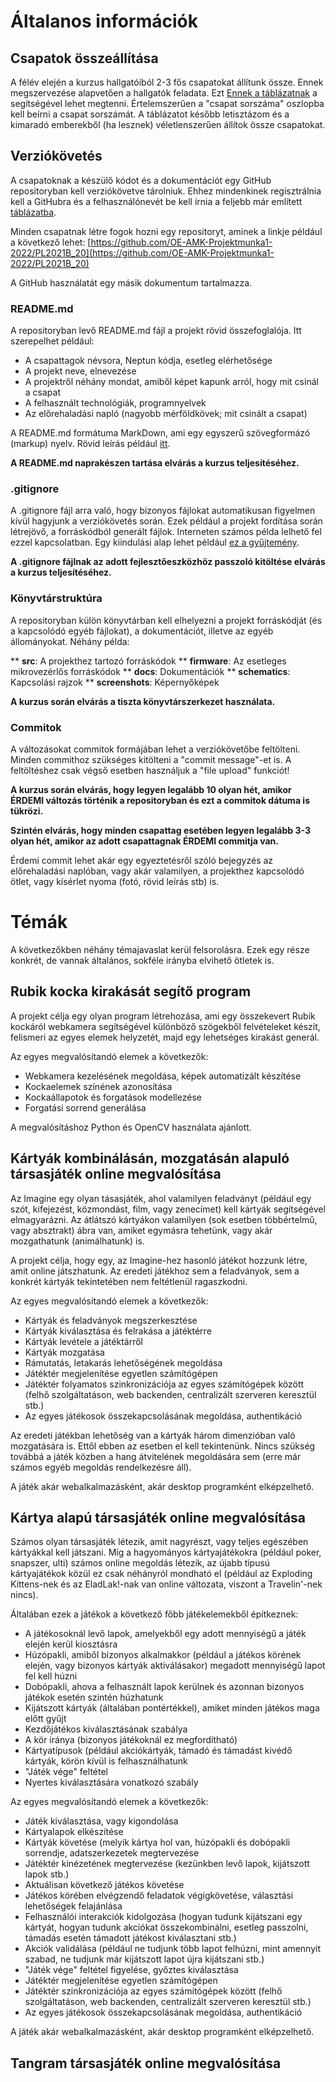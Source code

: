 # Általanos információk

## Csapatok összeállítása

A félév elején a kurzus hallgatóiból 2-3 fős csapatokat állítunk össze. Ennek megszervezése alapvetően a hallgatók feladata. Ezt
[Ennek a táblázatnak](https://docs.google.com/spreadsheets/d/1p0TsBbAVa2YAOYLpg4l1MPVzsMZLEM9Fl2YJtVPmkk4/edit#gid=0)
a segítségével lehet megtenni. Értelemszerűen a "csapat sorszáma" oszlopba kell beírni
a csapat sorszámát. A táblázatot később letisztázom és a kimaradó emberekből (ha
lesznek) véletlenszerűen állítok össze csapatokat.

## Verziókövetés

A csapatoknak a készülő kódot és a dokumentációt egy GitHub repositoryban kell
verziókövetve tárolniuk. Ehhez mindenkinek regisztrálnia kell a GitHubra és
a felhasználónevét be kell írnia a feljebb már említett [táblázatba](https://docs.google.com/spreadsheets/d/1p0TsBbAVa2YAOYLpg4l1MPVzsMZLEM9Fl2YJtVPmkk4/edit#gid=0).

Minden csapatnak létre fogok hozni egy repositoryt, aminek a linkje
például a következő lehet:
[https://github.com/OE-AMK-Projektmunka1-2022/PL2021B_20](https://github.com/OE-AMK-Projektmunka1-2022/PL2021B_20)

A GitHub használatát egy másik dokumentum tartalmazza.

### README.md

A repositoryban levő README.md fájl a projekt rövid összefoglalója.
Itt szerepelhet például:

 * A csapattagok névsora, Neptun kódja, esetleg elérhetősége
 * A projekt neve, elnevezése
 * A projektről néhány mondat, amiből képet kapunk arról, hogy mit csinál a csapat
 * A felhasznált technológiák, programnyelvek
 * Az előrehaladási napló (nagyobb mérföldkövek; mit csinált a csapat)

A README.md formátuma MarkDown, ami egy egyszerű szövegformázó (markup) nyelv.
Rövid leírás például [itt](https://www.markdownguide.org/basic-syntax/).

**A README.md naprakészen tartása elvárás a kurzus teljesítéséhez.**

### .gitignore

A .gitignore fájl arra való, hogy bizonyos fájlokat automatikusan figyelmen kívül
hagyjunk a verziókövetés során. Ezek például a projekt fordítása során létrejövő,
a forráskódból generált fájlok. Interneten számos példa lelhető fel ezzel kapcsolatban.
Egy kiindulási alap lehet például
[ez a gyűjtemény](https://github.com/github/gitignore).

**A .gitignore fájlnak az adott fejlesztőeszközhöz passzoló kitöltése elvárás
a kurzus teljesítéséhez.**

### Könyvtárstruktúra

A repositoryban külön könyvtárban kell elhelyezni a projekt forráskódját (és a
kapcsolódó egyéb fájlokat), a dokumentációt, illetve az egyéb állományokat.
Néhány példa:

 ** **src**: A projekthez tartozó forráskódok
 ** **firmware**: Az esetleges mikrovezérlős forráskódok
 ** **docs**: Dokumentációk
 ** **schematics**: Kapcsolási rajzok
 ** **screenshots**: Képernyőképek

**A kurzus során elvárás a tiszta könyvtárszerkezet használata.**

### Commitok

A változásokat commitok formájában lehet a verziókövetőbe feltölteni. Minden
commithoz szükséges kitölteni a "commit message"-et is. A feltöltéshez
csak végső esetben használjuk a "file upload" funkciót!

**A kurzus során elvárás, hogy legyen legalább 10 olyan hét, amikor ÉRDEMI
változás történik a repositoryban és ezt a commitok dátuma is tükrözi.**

**Szintén elvárás, hogy minden csapattag esetében legyen legalább 3-3 olyan hét,
amikor az adott csapattagnak ÉRDEMI commitja van.**

Érdemi commit lehet akár egy egyeztetésről szóló bejegyzés az előrehaladási
naplóban, vagy akár valamilyen, a projekthez kapcsolódó ötlet, vagy kísérlet nyoma
(fotó, rövid leírás stb) is.

# Témák

A következőkben néhány témajavaslat kerül felsorolásra. Ezek egy része konkrét,
de vannak általános, sokféle irányba elvihető ötletek is.

## Rubik kocka kirakását segítő program

A projekt célja egy olyan program létrehozása, ami egy összekevert Rubik kockáról
webkamera segítségével különböző szögekből felvételeket készít, felismeri az
egyes elemek helyzetét, majd egy lehetséges kirakást generál.

Az egyes megvalósítandó elemek a következők:

 * Webkamera kezelésének megoldása, képek automatizált készítése
 * Kockaelemek színének azonosítása
 * Kockaállapotok és forgatások modellezése
 * Forgatási sorrend generálása

A megvalósításhoz Python és OpenCV használata ajánlott.

## Kártyák kombinálásán, mozgatásán alapuló társasjáték online megvalósítása

Az Imagine egy olyan tásasjáték, ahol valamilyen feladványt (például
egy szót, kifejezést, közmondást, film, vagy zenecímet) kell kártyák
segítségével elmagyarázni. Az átlátszó kártyákon valamilyen (sok esetben többértelmű,
vagy absztrakt) ábra van, amiket egymásra tehetünk, vagy akár mozgathatunk
(animálhatunk) is.

A projekt célja, hogy egy, az Imagine-hez hasonló játékot hozzunk
létre, amit online játszhatunk. Az eredeti játékhoz sem a feladványok,
sem a konkrét kártyák tekintetében nem feltétlenül ragaszkodni.

Az egyes megvalósítandó elemek a következők:

 * Kártyák és feladványok megszerkesztése
 * Kártyák kiválasztása és felrakása a játéktérre
 * Kártyák levétele a játéktárről
 * Kártyák mozgatása
 * Rámutatás, letakarás lehetőségének megoldása
 * Játéktér megjelenítése egyetlen számítógépen
 * Játéktér folyamatos szinkronizációja az egyes számítógépek között
(felhő szolgáltatáson, web backenden, centralizált szerveren keresztül stb.)
 * Az egyes játékosok összekapcsolásának megoldása, authentikáció

Az eredeti játékban lehetőség van a kártyák három dimenzióban való mozgatására is.
Ettől ebben az esetben el kell tekintenünk. Nincs szükség továbbá a játék közben
a hang átvitelének megoldására sem (erre már számos egyéb megoldás rendelkezésre
áll).

A játék akár webalkalmazásként, akár desktop programként elképzelhető.

## Kártya alapú társasjáték online megvalósítása

Számos olyan társasjáték létezik, amit nagyrészt, vagy teljes egészében kártyákkal
kell játszani. Míg a hagyományos kártyajátékokra (például poker, snapszer, ulti)
számos online megoldás létezik, az újabb típusú kártyajátékok közül ez csak
néhányról mondható el (például az Exploding Kittens-nek és az EladLak!-nak van
online változata, viszont a Travelin'-nek nincs).

Általában ezek a játékok a következő főbb játékelemekből építkeznek:

 * A játékosoknál levő lapok, amelyekből egy adott mennyiségű a játék elején
kerül kiosztásra
 * Húzópakli, amiből bizonyos alkalmakkor (például a játékos körének elején,
vagy bizonyos kártyák aktiválásakor) megadott mennyiségű lapot fel kell húzni
 * Dobópakli, ahova a felhasznált lapok kerülnek és azonnan bizonyos játékok
esetén szintén húzhatunk
 * Kijátszott kártyák (általában pontértékkel), amiket minden játékos maga előtt gyűjt
 * Kezdőjátékos kiválasztásának szabálya
 * A kör iránya (bizonyos játékoknál ez megfordítható)
 * Kártyatípusok (például akciókártyák, támadó és támadást kivédő kártyák, körön kívül
is felhasználhatunk
 * "Játék vége" feltétel
 * Nyertes kiválasztására vonatkozó szabály

Az egyes megvalósítandó elemek a következők:

 * Játék kiválasztása, vagy kigondolása
 * Kártyalapok elkészítése
 * Kártyák követése (melyik kártya hol van, húzópakli és dobópakli sorrendje, adatszerkezetek megtervezése
 * Játéktér kinézetének megtervezése (kezünkben levő lapok, kijátszott lapok stb.)
 * Aktuálisan következő játékos követése
 * Játékos körében elvégzendő feladatok végigkövetése, választási lehetőségek felajánlása
 * Felhasználói interakciók kidolgozása (hogyan tudunk kijátszani egy kártyát, hogyan tudunk akciókat összekombinálni, esetleg passzolni, támadás esetén támadott játékost kiválasztani stb.)
 * Akciók validálása (például ne tudjunk több lapot felhúzni, mint amennyit szabad,
ne tudjunk már kijátszott lapot újra kijátszani stb.)
 * "Játék vége" feltétel figyelése, győztes kiválasztása
 * Játéktér megjelenítése egyetlen számítógépen
 * Játéktér szinkronizációja az egyes számítógépek között
(felhő szolgáltatáson, web backenden, centralizált szerveren keresztül stb.)
 * Az egyes játékosok összekapcsolásának megoldása, authentikáció

A játék akár webalkalmazásként, akár desktop programként elképzelhető.

## Tangram társasjáték online megvalósítása

